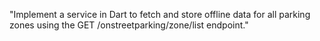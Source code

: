 "Implement a service in Dart to fetch and store offline data for all parking zones using the GET /onstreetparking/zone/list endpoint."